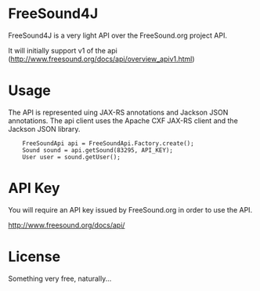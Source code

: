 FreeSound4J
===========

FreeSound4J is a very light API over the FreeSound.org project API.

It will initially support v1 of the api (http://www.freesound.org/docs/api/overview_apiv1.html)

Usage
=====

The API is represented uing JAX-RS annotations and Jackson JSON annotations. The api client uses the Apache CXF JAX-RS client and the Jackson JSON library.

```
    FreeSoundApi api = FreeSoundApi.Factory.create();
    Sound sound = api.getSound(83295, API_KEY);
    User user = sound.getUser();
```

API Key
=======

You will require an API key issued by FreeSound.org in order to use the API.

http://www.freesound.org/docs/api/


License
=======

Something very free, naturally...

